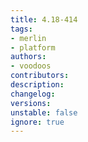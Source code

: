 ```yaml
---
title: 4.18-414
tags:
- merlin
- platform
authors:
- voodoos
contributors:
description:
changelog:
versions:
unstable: false
ignore: true
---
```

